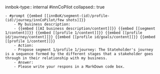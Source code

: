 innbok-type:: internal
#innCoPilot
collapsed:: true

	- #prompt {{embed [[innBoK/segment-(id)/profile-(id)/journey/innCoPilot/few shots]]}}
		- My business description:
		- {{embed [[AI business description/content]]}} {{embed [[segment 1/content]]}} {{embed [[profile 1/content]]}} {{embed [[profile id/journey/content]]}} {{embed [[profile id/goals/content]]}} {{embed [[profile 1/content]]}}
		- Action:
		- Propose segment 1/profile 1/journey: The Stateholder's journey is a sequence formed by the different stages that a stakeholder goes through in their relationship with my business.
		- Answer:
		- Please write your respons in a MarkDown code box.